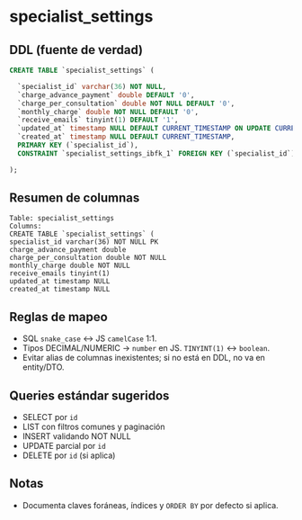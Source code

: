 # specialist_settings

## DDL (fuente de verdad)
```sql
CREATE TABLE `specialist_settings` (

  `specialist_id` varchar(36) NOT NULL,
  `charge_advance_payment` double DEFAULT '0',
  `charge_per_consultation` double NOT NULL DEFAULT '0',
  `monthly_charge` double NOT NULL DEFAULT '0',
  `receive_emails` tinyint(1) DEFAULT '1',
  `updated_at` timestamp NULL DEFAULT CURRENT_TIMESTAMP ON UPDATE CURRENT_TIMESTAMP,
  `created_at` timestamp NULL DEFAULT CURRENT_TIMESTAMP,
  PRIMARY KEY (`specialist_id`),
  CONSTRAINT `specialist_settings_ibfk_1` FOREIGN KEY (`specialist_id`) REFERENCES `users` (`id`) ON DELETE CASCADE

);
```

## Resumen de columnas
```
Table: specialist_settings
Columns:
CREATE TABLE `specialist_settings` (
specialist_id varchar(36) NOT NULL PK
charge_advance_payment double
charge_per_consultation double NOT NULL
monthly_charge double NOT NULL
receive_emails tinyint(1)
updated_at timestamp NULL
created_at timestamp NULL
```

## Reglas de mapeo
- SQL `snake_case` ↔ JS `camelCase` 1:1.
- Tipos DECIMAL/NUMERIC → `number` en JS. `TINYINT(1)` ↔ `boolean`.
- Evitar alias de columnas inexistentes; si no está en DDL, no va en entity/DTO.

## Queries estándar sugeridos
- SELECT por `id`
- LIST con filtros comunes y paginación
- INSERT validando NOT NULL
- UPDATE parcial por `id`
- DELETE por `id` (si aplica)

## Notas
- Documenta claves foráneas, índices y `ORDER BY` por defecto si aplica.
